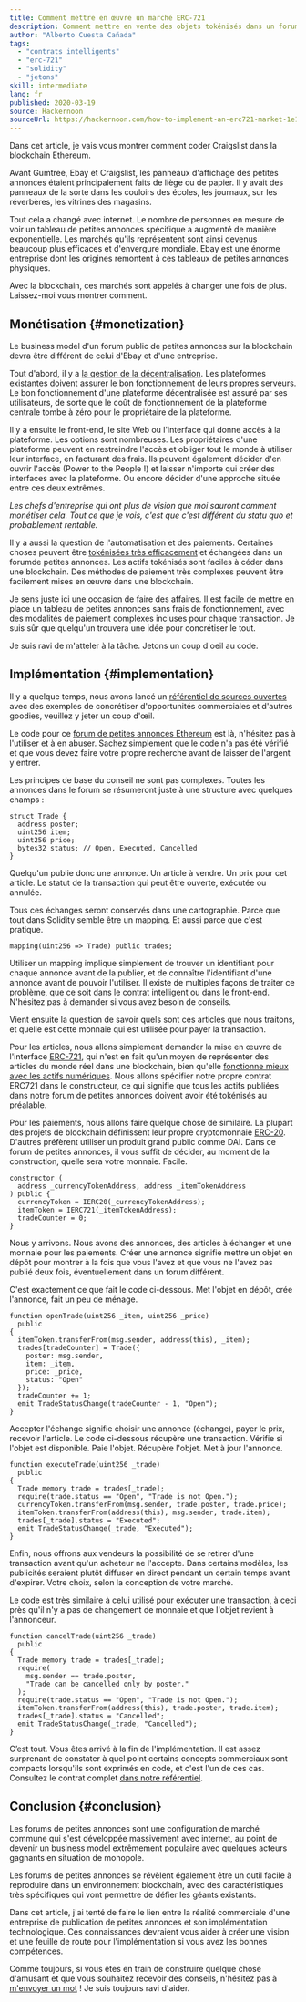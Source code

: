 ```yaml
---
title: Comment mettre en œuvre un marché ERC-721
description: Comment mettre en vente des objets tokénisés dans un forum de petites annonces décentralisé
author: "Alberto Cuesta Cañada"
tags:
  - "contrats intelligents"
  - "erc-721"
  - "solidity"
  - "jetons"
skill: intermediate
lang: fr
published: 2020-03-19
source: Hackernoon
sourceUrl: https://hackernoon.com/how-to-implement-an-erc721-market-1e1a32j9
---
```


Dans cet article, je vais vous montrer comment coder Craigslist dans la blockchain Ethereum.

Avant Gumtree, Ebay et Craigslist, les panneaux d'affichage des petites annonces étaient principalement faits de liège ou de papier. Il y avait des panneaux de la sorte dans les couloirs des écoles, les journaux, sur les réverbères, les vitrines des magasins.

Tout cela a changé avec internet. Le nombre de personnes en mesure de voir un tableau de petites annonces spécifique a augmenté de manière exponentielle. Les marchés qu'ils représentent sont ainsi devenus beaucoup plus efficaces et d'envergure mondiale. Ebay est une énorme entreprise dont les origines remontent à ces tableaux de petites annonces physiques.

Avec la blockchain, ces marchés sont appelés à changer une fois de plus. Laissez-moi vous montrer comment.

## Monétisation \{#monetization}

Le business model d'un forum public de petites annonces sur la blockchain devra être différent de celui d'Ebay et d'une entreprise.

Tout d'abord, il y a [la qestion de la décentralisation](/developers/docs/web2-vs-web3/). Les plateformes existantes doivent assurer le bon fonctionnement de leurs propres serveurs. Le bon fonctionnement d'une plateforme décentralisée est assuré par ses utilisateurs, de sorte que le coût de fonctionnement de la plateforme centrale tombe à zéro pour le propriétaire de la plateforme.

Il y a ensuite le front-end, le site Web ou l'interface qui donne accès à la plateforme. Les options sont nombreuses. Les propriétaires d'une plateforme peuvent en restreindre l'accès et obliger tout le monde à utiliser leur interface, en facturant des frais. Ils peuvent également décider d'en ouvrir l'accès (Power to the People !) et laisser n'importe qui créer des interfaces avec la plateforme. Ou encore décider d'une approche située entre ces deux extrêmes.

_Les chefs d'entreprise qui ont plus de vision que moi sauront comment monétiser cela. Tout ce que je vois, c'est que c'est différent du statu quo et probablement rentable._

Il y a aussi la question de l'automatisation et des paiements. Certaines choses peuvent être [tokénisées très efficacement](https://hackernoon.com/tokenization-of-digital-assets-g0ffk3v8s?ref=hackernoon.com) et échangées dans un forumde petites annonces. Les actifs tokénisés sont faciles à céder dans une blockchain. Des méthodes de paiement très complexes peuvent être facilement mises en œuvre dans une blockchain.

Je sens juste ici une occasion de faire des affaires. Il est facile de mettre en place un tableau de petites annonces sans frais de fonctionnement, avec des modalités de paiement complexes incluses pour chaque transaction. Je suis sûr que quelqu'un trouvera une idée pour concrétiser le tout.

Je suis ravi de m'atteler à la tâche. Jetons un coup d'oeil au code.

## Implémentation \{#implementation}

Il y a quelque temps, nous avons lancé un [référentiel de sources ouvertes](https://github.com/HQ20/contracts?ref=hackernoon.com) avec des exemples de concrétiser d'opportunités commerciales et d'autres goodies, veuillez y jeter un coup d'œil.

Le code pour ce [forum de petites annonces Ethereum](https://github.com/HQ20/contracts/tree/master/contracts/classifieds?ref=hackernoon.com) est là, n'hésitez pas à l'utiliser et à en abuser. Sachez simplement que le code n'a pas été vérifié et que vous devez faire votre propre recherche avant de laisser de l'argent y entrer.

Les principes de base du conseil ne sont pas complexes. Toutes les annonces dans le forum se résumeront juste à une structure avec quelques champs :

```solidity
struct Trade {
  address poster;
  uint256 item;
  uint256 price;
  bytes32 status; // Open, Executed, Cancelled
}
```

Quelqu'un publie donc une annonce. Un article à vendre. Un prix pour cet article. Le statut de la transaction qui peut être ouverte, exécutée ou annulée.

Tous ces échanges seront conservés dans une cartographie. Parce que tout dans Solidity semble être un mapping. Et aussi parce que c'est pratique.

```solidity
mapping(uint256 => Trade) public trades;
```

Utiliser un mapping implique simplement de trouver un identifiant pour chaque annonce avant de la publier, et de connaître l'identifiant d'une annonce avant de pouvoir l'utiliser. Il existe de multiples façons de traiter ce problème, que ce soit dans le contrat intelligent ou dans le front-end. N'hésitez pas à demander si vous avez besoin de conseils.

Vient ensuite la question de savoir quels sont ces articles que nous traitons, et quelle est cette monnaie qui est utilisée pour payer la transaction.

Pour les articles, nous allons simplement demander la mise en œuvre de l'interface [ERC-721](https://github.com/OpenZeppelin/openzeppelin-contracts/blob/master/contracts/token/ERC721/IERC721.sol?ref=hackernoon.com), qui n'est en fait qu'un moyen de représenter des articles du monde réel dans une blockchain, bien qu'elle [fonctionne mieux avec les actifs numériques](https://hackernoon.com/tokenization-of-digital-assets-g0ffk3v8s?ref=hackernoon.com). Nous allons spécifier notre propre contrat ERC721 dans le constructeur, ce qui signifie que tous les actifs publiées dans notre forum de petites annonces doivent avoir été tokénisés au préalable.

Pour les paiements, nous allons faire quelque chose de similaire. La plupart des projets de blockchain définissent leur propre cryptomonnaie [ERC-20](https://github.com/OpenZeppelin/openzeppelin-contracts/blob/master/contracts/token/ERC20/ERC20.sol?ref=hackernoon.com). D'autres préfèrent utiliser un produit grand public comme DAI. Dans ce forum de petites annonces, il vous suffit de décider, au moment de la construction, quelle sera votre monnaie. Facile.

```solidity
constructor (
  address _currencyTokenAddress, address _itemTokenAddress
) public {
  currencyToken = IERC20(_currencyTokenAddress);
  itemToken = IERC721(_itemTokenAddress);
  tradeCounter = 0;
}
```

Nous y arrivons. Nous avons des annonces, des articles à échanger et une monnaie pour les paiements. Créer une annonce signifie mettre un objet en dépôt pour montrer à la fois que vous l'avez et que vous ne l'avez pas publié deux fois, éventuellement dans un forum différent.

C'est exactement ce que fait le code ci-dessous. Met l'objet en dépôt, crée l'annonce, fait un peu de ménage.

```solidity
function openTrade(uint256 _item, uint256 _price)
  public
{
  itemToken.transferFrom(msg.sender, address(this), _item);
  trades[tradeCounter] = Trade({
    poster: msg.sender,
    item: _item,
    price: _price,
    status: "Open"
  });
  tradeCounter += 1;
  emit TradeStatusChange(tradeCounter - 1, "Open");
}
```

Accepter l'échange signifie choisir une annonce (échange), payer le prix, recevoir l'article. Le code ci-dessous récupère une transaction. Vérifie si l'objet est disponible. Paie l'objet. Récupère l'objet. Met à jour l'annonce.

```solidity
function executeTrade(uint256 _trade)
  public
{
  Trade memory trade = trades[_trade];
  require(trade.status == "Open", "Trade is not Open.");
  currencyToken.transferFrom(msg.sender, trade.poster, trade.price);
  itemToken.transferFrom(address(this), msg.sender, trade.item);
  trades[_trade].status = "Executed";
  emit TradeStatusChange(_trade, "Executed");
}
```

Enfin, nous offrons aux vendeurs la possibilité de se retirer d'une transaction avant qu'un acheteur ne l'accepte. Dans certains modèles, les publicités seraient plutôt diffuser en direct pendant un certain temps avant d'expirer. Votre choix, selon la conception de votre marché.

Le code est très similaire à celui utilisé pour exécuter une transaction, à ceci près qu'il n'y a pas de changement de monnaie et que l'objet revient à l'annonceur.

```solidity
function cancelTrade(uint256 _trade)
  public
{
  Trade memory trade = trades[_trade];
  require(
    msg.sender == trade.poster,
    "Trade can be cancelled only by poster."
  );
  require(trade.status == "Open", "Trade is not Open.");
  itemToken.transferFrom(address(this), trade.poster, trade.item);
  trades[_trade].status = "Cancelled";
  emit TradeStatusChange(_trade, "Cancelled");
}
```

C’est tout. Vous êtes arrivé à la fin de l'implémentation. Il est assez surprenant de constater à quel point certains concepts commerciaux sont compacts lorsqu'ils sont exprimés en code, et c'est l'un de ces cas. Consultez le contrat complet [dans notre référentiel](https://github.com/HQ20/contracts/blob/master/contracts/classifieds/Classifieds.sol).

## Conclusion \{#conclusion}

Les forums de petites annonces sont une configuration de marché commune qui s'est développée massivement avec internet, au point de devenir un business model extrêmement populaire avec quelques acteurs gagnants en situation de monopole.

Les forums de petites annonces se révèlent également être un outil facile à reproduire dans un environnement blockchain, avec des caractéristiques très spécifiques qui vont permettre de défier les géants existants.

Dans cet article, j'ai tenté de faire le lien entre la réalité commerciale d'une entreprise de publication de petites annonces et son implémentation technologique. Ces connaissances devraient vous aider à créer une vision et une feuille de route pour l'implémentation si vous avez les bonnes compétences.

Comme toujours, si vous êtes en train de construire quelque chose d'amusant et que vous souhaitez recevoir des conseils, n'hésitez pas à [m'envoyer un mot](https://albertocuesta.es/) ! Je suis toujours ravi d'aider.
